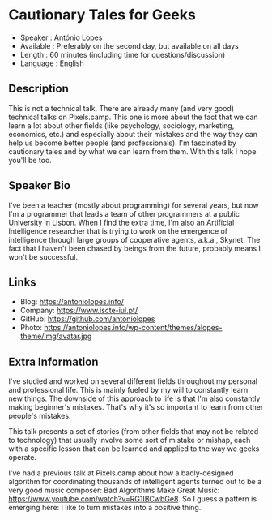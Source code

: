 
Cautionary Tales for Geeks
=================================================

* Speaker   : António Lopes
* Available : Preferably on the second day, but available on all days
* Length    : 60 minutes (including time for questions/discussion)
* Language  : English

Description
-----------

This is not a technical talk. There are already many (and very good) technical talks on Pixels.camp. This one is more about the fact that we can learn a lot about other fields (like psychology, sociology, marketing, economics, etc.) and especially about their mistakes and the way they can help us become better people (and professionals). I'm fascinated by cautionary tales and by what we can learn from them. With this talk I hope you'll be too.

Speaker Bio
-----------

I've been a teacher (mostly about programming) for several years, but now I'm a programmer that leads a team of other programmers at a public University in Lisbon. When I find the extra time, I'm also an Artificial Intelligence researcher that is trying to work on the emergence of intelligence through large groups of cooperative agents, a.k.a., Skynet. The fact that I haven't been chased by beings from the future, probably means I won't be successful.

Links
-----

* Blog: https://antoniolopes.info/
* Company: https://www.iscte-iul.pt/
* GitHub: https://github.com/antoniolopes
* Photo: https://antoniolopes.info/wp-content/themes/alopes-theme/img/avatar.jpg

Extra Information
-----------------

I've studied and worked on several different fields throughout my personal and professional life. This is mainly fueled by my will to constantly learn new things. The downside of this approach to life is that I'm also constantly making beginner's mistakes. That's why it's so important to learn from other people's mistakes.

This talk presents a set of stories (from other fields that may not be related to technology) that usually involve some sort of mistake or mishap, each with a specific lesson that can be learned and applied to the way we geeks operate.

I've had a previous talk at Pixels.camp about how a badly-designed algorithm for coordinating thousands of intelligent agents turned out to be a very good music composer: Bad Algorithms Make Great Music: https://www.youtube.com/watch?v=RG1IBCwbGe8. So I guess a pattern is emerging here: I like to turn mistakes into a positive thing.
